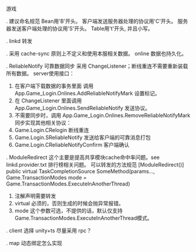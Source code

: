
游戏

. 建议命名规范
  Bean用'B'开头。
  客户端发送服务器处理的协议用'C'开头。
  服务器发送客户端处理的协议用'S'开头。
  Table用't'开头, 并且小写。

. linkd 转发

. 采用 cache-sync
  原则上不定义和使用本服相关数据。
  online 数据也持久化。

. ReliableNotify 可靠数据同步
  采用 ChangeListener；断线重连不需要重新装载所有数据。
  server使用接口：
  1) 在客户端下载数据的事务里面 调用 App.Game_Login.Onlines.AddReliableNotifyMark 设置标记。
  2) 在 ChangeListener 里面调用 App.Game_Login.Onlines.SendReliableNotify 发送协议。
  3) 不需要同步时，调用 App.Game_Login.Onlines.RemoveReliableNotifyMark
  同步实现其他相关协议：
  1) Game.Login.CRelogin 断线重连
  2) Game.Login.SReliableNotify 发送给客户端的可靠消息打包
  3) Game.Login.CReliableNotifyConfirm 客户端确认

. ModuleRedirect
  这个主要是提高共享模块cache命中率问题。see linkd.provider.txt 排行榜相关问题。
  可以转发的方法规范
  [ModuleRedirect()]
  public virtual TaskCompletionSource<int> SomeMethod(params..., Game.TransactionModes mode = Game.TransactionModes.ExecuteInAnotherThread)
  1) 注解声明需要转发
  2) virtual 必须的，否则生成的时候会抛异常报错。
  3) mode 这个参数可选，不提供的话，默认仅支持Game.TransactionModes.ExecuteInAnotherThread模式。

. client 选择 unity+ts
  尽量采用 rpc？

. map 动态绑定怎么实现
